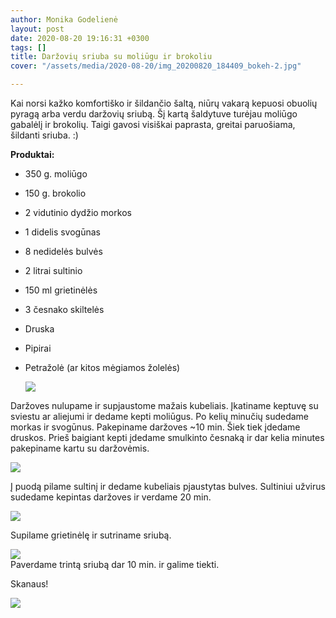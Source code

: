 ```yaml
---
author: Monika Godelienė
layout: post
date: 2020-08-20 19:16:31 +0300
tags: []
title: Daržovių sriuba su moliūgu ir brokoliu
cover: "/assets/media/2020-08-20/img_20200820_184409_bokeh-2.jpg"

---
```

Kai norsi kažko komfortiško ir šildančio šaltą, niūrų vakarą kepuosi obuolių pyragą arba verdu daržovių sriubą. Šį kartą šaldytuve turėjau moliūgo gabalėlį ir brokolių. Taigi gavosi visiškai paprasta, greitai paruošiama, šildanti sriuba. :)

**Produktai:**

* 350 g. moliūgo
* 150 g. brokolio
* 2 vidutinio dydžio morkos
* 1 didelis svogūnas
* 8 nedidelės bulvės
* 2 litrai sultinio
* 150 ml grietinėlės
* 3 česnako skiltelės
* Druska
* Pipirai
* Petražolė (ar kitos mėgiamos žolelės)  
    
  ![](/assets/media/2020-08-20/img_20200820_175248_bokeh-2.jpg)

Daržoves nulupame ir supjaustome mažais kubeliais. Įkatiname keptuvę su sviestu ar aliejumi ir dedame kepti moliūgus. Po kelių minučių sudedame morkas ir svogūnus. Pakepiname daržoves \~10 min. Šiek tiek įdedame druskos. Prieš baigiant kepti įdedame smulkinto česnaką ir dar kelia minutes pakepiname kartu su daržovėmis.  
  
![](/assets/media/2020-08-20/img_20200820_180754_bokeh-2.jpg)

Į puodą pilame sultinį ir dedame kubeliais pjaustytas bulves. Sultiniui užvirus sudedame kepintas daržoves ir verdame 20 min.  
  
![](/assets/media/2020-08-20/img_20200820_181028_bokeh-2.jpg)

Supilame grietinėlę ir sutriname sriubą.   
  
![](/assets/media/2020-08-20/img_20200820_183829_bokeh-2.jpg)  
Paverdame trintą sriubą dar 10 min. ir galime tiekti.  
  
Skanaus!  
  
![](/assets/media/2020-08-20/img_20200820_184409_bokeh-2.jpg)